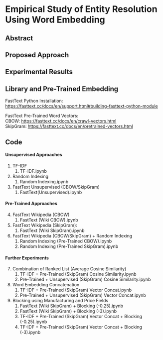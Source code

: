 # Empirical Study of Entity Resolution Using Word Embedding

## Abstract

## Proposed Approach

## Experimental Results

## Library and Pre-Trained Embedding
FastText Python Installation:  
https://fasttext.cc/docs/en/support.html#building-fasttext-python-module

FastText Pre-Trained Word Vectors:  
CBOW: https://fasttext.cc/docs/en/crawl-vectors.html  
SkipGram: https://fasttext.cc/docs/en/pretrained-vectors.html  

## Code
#### Unsupervised Approaches
1. TF-IDF
    1. TF-IDF.ipynb
2. Random Indexing
    1. Random Indexing.ipynb
3. FastText Unsupervised (CBOW/SkipGram)
    1. FastText(Unsupervised).ipynb

#### Pre-Trained Approaches
4. FastText Wikipedia (CBOW)
    1. FastText (Wiki CBOW).ipynb
5. FastText Wikipedia (SkipGram):
    1. FastText (Wiki SkipGram).ipynb
6. FastText Wikipedia (CBOW/SkipGram) + Random Indexing
    1. Random Indexing (Pre-Trained CBOW).ipynb
    2. Random Indexing (Pre-Trained SkipGram).ipynb
    
#### Further Experiments
7. Combination of Ranked List (Average Cosine Similarity)
    1. TF-IDF + Pre-Trained (SkipGram) Cosine Similarity.ipynb
    2. Pre-Trained + Unsupervised (SkipGram) Cosine Similarity.ipynb
8. Word Embedding Concatenation
    1. TF-IDF + Pre-Trained (SkipGram) Vector Concat.ipynb
    2. Pre-Trained + Unsupervised (SkipGram) Vector Concat.ipynb
9. Blocking using Manufacturing and Price Fields
    1. FastText (Wiki SkipGram) + Blocking (-0.25).ipynb
    2. FastText (Wiki SkipGram) + Blocking (-3).ipynb
    3. TF-IDF + Pre-Trained (SkipGram) Vector Concat + Blocking (-0.25).ipynb	
    4. TF-IDF + Pre-Trained (SkipGram) Vector Concat + Blocking (-3).ipynb	
